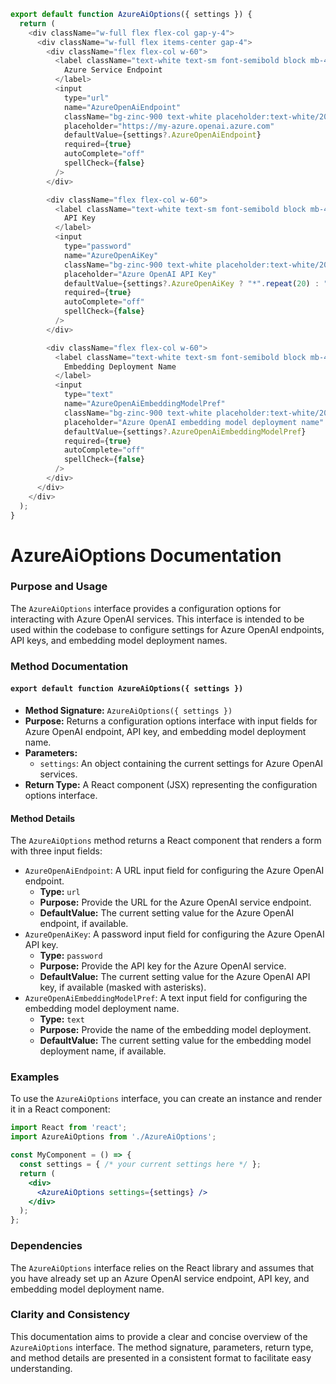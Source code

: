 ```javascript
export default function AzureAiOptions({ settings }) {
  return (
    <div className="w-full flex flex-col gap-y-4">
      <div className="w-full flex items-center gap-4">
        <div className="flex flex-col w-60">
          <label className="text-white text-sm font-semibold block mb-4">
            Azure Service Endpoint
          </label>
          <input
            type="url"
            name="AzureOpenAiEndpoint"
            className="bg-zinc-900 text-white placeholder:text-white/20 text-sm rounded-lg focus:border-white block w-full p-2.5"
            placeholder="https://my-azure.openai.azure.com"
            defaultValue={settings?.AzureOpenAiEndpoint}
            required={true}
            autoComplete="off"
            spellCheck={false}
          />
        </div>

        <div className="flex flex-col w-60">
          <label className="text-white text-sm font-semibold block mb-4">
            API Key
          </label>
          <input
            type="password"
            name="AzureOpenAiKey"
            className="bg-zinc-900 text-white placeholder:text-white/20 text-sm rounded-lg focus:border-white block w-full p-2.5"
            placeholder="Azure OpenAI API Key"
            defaultValue={settings?.AzureOpenAiKey ? "*".repeat(20) : ""}
            required={true}
            autoComplete="off"
            spellCheck={false}
          />
        </div>

        <div className="flex flex-col w-60">
          <label className="text-white text-sm font-semibold block mb-4">
            Embedding Deployment Name
          </label>
          <input
            type="text"
            name="AzureOpenAiEmbeddingModelPref"
            className="bg-zinc-900 text-white placeholder:text-white/20 text-sm rounded-lg focus:border-white block w-full p-2.5"
            placeholder="Azure OpenAI embedding model deployment name"
            defaultValue={settings?.AzureOpenAiEmbeddingModelPref}
            required={true}
            autoComplete="off"
            spellCheck={false}
          />
        </div>
      </div>
    </div>
  );
}

```
**AzureAiOptions Documentation**
===========================

### Purpose and Usage

The `AzureAiOptions` interface provides a configuration options for interacting with Azure OpenAI services. This interface is intended to be used within the codebase to configure settings for Azure OpenAI endpoints, API keys, and embedding model deployment names.

### Method Documentation

#### `export default function AzureAiOptions({ settings })`

* **Method Signature:** `AzureAiOptions({ settings })`
* **Purpose:** Returns a configuration options interface with input fields for Azure OpenAI endpoint, API key, and embedding model deployment name.
* **Parameters:**
	+ `settings`: An object containing the current settings for Azure OpenAI services.
* **Return Type:** A React component (JSX) representing the configuration options interface.

#### Method Details

The `AzureAiOptions` method returns a React component that renders a form with three input fields:
* `AzureOpenAiEndpoint`: A URL input field for configuring the Azure OpenAI endpoint.
	+ **Type:** `url`
	+ **Purpose:** Provide the URL for the Azure OpenAI service endpoint.
	+ **DefaultValue:** The current setting value for the Azure OpenAI endpoint, if available.
* `AzureOpenAiKey`: A password input field for configuring the Azure OpenAI API key.
	+ **Type:** `password`
	+ **Purpose:** Provide the API key for the Azure OpenAI service.
	+ **DefaultValue:** The current setting value for the Azure OpenAI API key, if available (masked with asterisks).
* `AzureOpenAiEmbeddingModelPref`: A text input field for configuring the embedding model deployment name.
	+ **Type:** `text`
	+ **Purpose:** Provide the name of the embedding model deployment.
	+ **DefaultValue:** The current setting value for the embedding model deployment name, if available.

### Examples

To use the `AzureAiOptions` interface, you can create an instance and render it in a React component:
```jsx
import React from 'react';
import AzureAiOptions from './AzureAiOptions';

const MyComponent = () => {
  const settings = { /* your current settings here */ };
  return (
    <div>
      <AzureAiOptions settings={settings} />
    </div>
  );
};
```
### Dependencies

The `AzureAiOptions` interface relies on the React library and assumes that you have already set up an Azure OpenAI service endpoint, API key, and embedding model deployment name.

### Clarity and Consistency

This documentation aims to provide a clear and concise overview of the `AzureAiOptions` interface. The method signature, parameters, return type, and method details are presented in a consistent format to facilitate easy understanding.